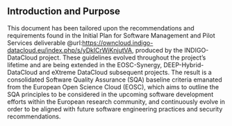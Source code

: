 ## Introduction and Purpose

This document has been tailored upon the recommendations and requirements found
in the Initial Plan for Software Management and Pilot Services deliverable
@url:https://owncloud.indigo-datacloud.eu/index.php/s/yDklCrWjKnjutVA,
produced by the INDIGO-DataCloud project. These guidelines evolved throughout
the project’s lifetime and are being extended in the
EOSC-Synergy, DEEP-Hybrid-DataCloud and eXtreme DataCloud subsequent projects. The result is
a consolidated Software Quality Assurance (SQA) baseline criteria emanated
from the European Open Science Cloud (EOSC), which aims to outline the SQA
principles to be considered in the upcoming software development efforts within
the European research community, and continuously evolve in order to be aligned
with future software engineering practices and security recommendations.
